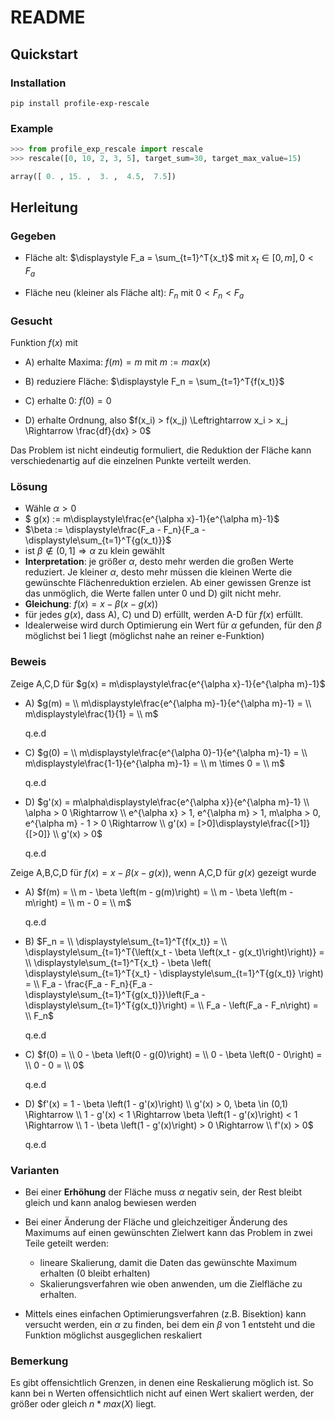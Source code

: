 # README

## Quickstart

### Installation

`pip install profile-exp-rescale`

### Example

```python
>>> from profile_exp_rescale import rescale
>>> rescale([0, 10, 2, 3, 5], target_sum=30, target_max_value=15)

array([ 0. , 15. ,  3. ,  4.5,  7.5])
```

## Herleitung

### Gegeben

- Fläche alt: $\displaystyle F_a = \sum_{t=1}^T{x_t}$ mit $x_t \in [0, m], 0 < F_a$

- Fläche neu (kleiner als Fläche alt): $F_n$ mit $0 < F_n < F_a$

### Gesucht

Funktion $f(x)$ mit

- A) erhalte Maxima: $f(m) = m$ mit $m := max(x)$

- B) reduziere Fläche: $\displaystyle F_n = \sum_{t=1}^T{f(x_t)}$

- C) erhalte 0: $f(0) = 0$

- D) erhalte Ordnung, also $f(x_i) > f(x_j) \Leftrightarrow x_i > x_j \Rightarrow \frac{df}{dx} > 0$

Das Problem ist nicht eindeutig formuliert, die Reduktion der Fläche kann verschiedenartig auf die einzelnen Punkte verteilt werden.

### Lösung

- Wähle $\alpha > 0$
- $ g(x) := m\displaystyle\frac{e^{\alpha x}-1}{e^{\alpha m}-1}$
- $\beta := \displaystyle\frac{F_a - F_n}{F_a - \displaystyle\sum_{t=1}^T{g(x_t)}}$
- ist $\beta \notin (0,1] \Rightarrow \alpha$ zu klein gewählt
- **Interpretation**: je größer $\alpha$, desto mehr werden die großen Werte reduziert. Je kleiner $\alpha$, desto mehr müssen
  die kleinen Werte die gewünschte Flächenreduktion erzielen. Ab einer gewissen Grenze ist das unmöglich, die Werte fallen
  unter 0 und D) gilt nicht mehr.
- **Gleichung**: $f(x) = x - \beta \left(x - g(x)\right)$
- für jedes $g(x)$, dass A), C) und D) erfüllt, werden A-D für $f(x)$ erfüllt.
- Idealerweise wird durch Optimierung ein Wert für $\alpha$ gefunden, für den $\beta$ möglichst bei 1 liegt (möglichst nahe an reiner e-Funktion)

### Beweis

Zeige A,C,D für $g(x) = m\displaystyle\frac{e^{\alpha x}-1}{e^{\alpha m}-1}$

- A) $g(m) =  \\
     m\displaystyle\frac{e^{\alpha m}-1}{e^{\alpha m}-1} = \\
     m\displaystyle\frac{1}{1} = \\
     m$

  q.e.d

- C) $g(0) = \\
     m\displaystyle\frac{e^{\alpha 0}-1}{e^{\alpha m}-1} = \\
     m\displaystyle\frac{1-1}{e^{\alpha m}-1} = \\
     m \times 0 = \\
     m$

  q.e.d

- D) $g'(x) = m\alpha\displaystyle\frac{e^{\alpha x}}{e^{\alpha m}-1} \\
     \alpha > 0 \Rightarrow \\
     e^{\alpha x} > 1, e^{\alpha m} > 1, m\alpha > 0, e^{\alpha m} - 1 > 0 \Rightarrow \\
     g'(x) = [>0]\displaystyle\frac{[>1]}{[>0]} \\
     g'(x) > 0$

  q.e.d

Zeige A,B,C,D für $f(x) = x - \beta \left(x - g(x)\right)$, wenn A,C,D für $g(x)$ gezeigt wurde

- A) $f(m) = \\
     m - \beta \left(m - g(m)\right) = \\
     m - \beta \left(m - m\right)  = \\
     m - 0 = \\
     m$

  q.e.d

- B) $F_n = \\
     \displaystyle\sum_{t=1}^T{f(x_t)} = \\
     \displaystyle\sum_{t=1}^T{\left(x_t - \beta \left(x_t - g(x_t)\right)\right)} = \\
     \displaystyle\sum_{t=1}^T{x_t} - \beta \left( \displaystyle\sum_{t=1}^T{x_t} - \displaystyle\sum_{t=1}^T{g(x_t)} \right) = \\
     F_a - \frac{F_a - F_n}{F_a - \displaystyle\sum_{t=1}^T{g(x_t)}}\left(F_a - \displaystyle\sum_{t=1}^T{g(x_t)}\right) = \\
     F_a - \left(F_a - F_n\right) = \\
     F_n$

  q.e.d

- C) $f(0) = \\
     0 - \beta \left(0 - g(0)\right) = \\
     0 - \beta \left(0 - 0\right)  = \\
     0 - 0 = \\
     0$

  q.e.d

- D) $f'(x) = 1 - \beta \left(1 - g'(x)\right) \\
     g'(x) > 0, \beta \in (0,1) \Rightarrow \\
     1 - g'(x) < 1 \Rightarrow
     \beta \left(1 - g'(x)\right) < 1 \Rightarrow \\
     1 - \beta \left(1 - g'(x)\right) > 0 \Rightarrow \\
     f'(x) > 0$

  q.e.d

### Varianten

- Bei einer **Erhöhung** der Fläche muss $\alpha$ negativ sein, der Rest bleibt gleich und kann analog bewiesen werden
- Bei einer Änderung der Fläche und gleichzeitiger Änderung des Maximums auf einen gewünschten Zielwert kann das Problem in zwei Teile geteilt werden:

  - lineare Skalierung, damit die Daten das gewünschte Maximum erhalten (0 bleibt erhalten)
  - Skalierungsverfahren wie oben anwenden, um die Zielfläche zu erhalten.

- Mittels eines einfachen Optimierungsverfahren (z.B. Bisektion) kann versucht werden, ein $\alpha$ zu finden, bei dem ein $\beta$ von 1 entsteht und die Funktion möglichst ausgeglichen reskaliert

### Bemerkung

Es gibt offensichtlich Grenzen, in denen eine Reskalierung möglich ist. So kann bei n Werten offensichtlich nicht auf einen Wert skaliert werden, der größer oder gleich $n * max(X)$ liegt.

